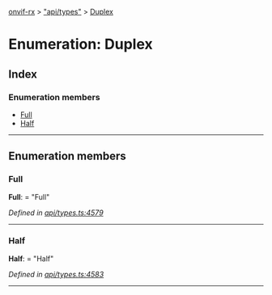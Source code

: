 [onvif-rx](../README.md) > ["api/types"](../modules/_api_types_.md) > [Duplex](../enums/_api_types_.duplex.md)

# Enumeration: Duplex

## Index

### Enumeration members

* [Full](_api_types_.duplex.md#full)
* [Half](_api_types_.duplex.md#half)

---

## Enumeration members

<a id="full"></a>

###  Full

**Full**:  = "Full"

*Defined in [api/types.ts:4579](https://github.com/patrickmichalina/onvif-rx/blob/d62cee9/src/api/types.ts#L4579)*

___
<a id="half"></a>

###  Half

**Half**:  = "Half"

*Defined in [api/types.ts:4583](https://github.com/patrickmichalina/onvif-rx/blob/d62cee9/src/api/types.ts#L4583)*

___

